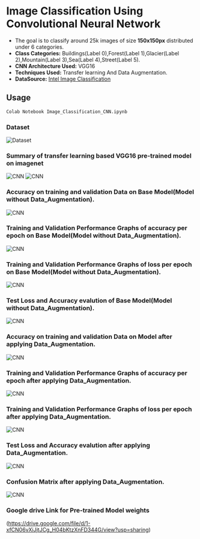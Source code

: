 # Image Classification Using Convolutional Neural Network

* The goal is to classify around 25k images of size **150x150px** distributed under 6 categories.  
* **Class Categories:**  Buildings(Label 0),Forest(Label 1),Glacier(Label 2),Mountain(Label 3),Sea(Label 4),Street(Label 5).
* **CNN Architecture Used:** VGG16
* **Techniques Used:** Transfer learning And Data Augmentation. 
* **DataSource:** [Intel Image Classification](https://www.kaggle.com/puneet6060/intel-image-classification)


## Usage

```bash
Colab Notebook Image_Classification_CNN.ipynb
```

### Dataset
![Dataset](https://i.ibb.co/sy2bdXF/Dataset.png)
### Summary of transfer learning based VGG16 pre-trained model on imagenet
![CNN](https://i.ibb.co/HDy6kwL/Capture1.png)
![CNN](https://i.ibb.co/r6d1YRf/Capture2.png)
### Accuracy on training and validation Data on Base Model(Model without Data_Augmentation).
![CNN](https://i.ibb.co/MChmv69/Capture1.png)
### Training and Validation Performance Graphs of accuracy per epoch on Base Model(Model without Data_Augmentation).
![CNN](https://i.ibb.co/S7P23mS/Capture2.png)
### Training and Validation Performance Graphs of loss per epoch on Base Model(Model without Data_Augmentation).
![CNN](https://i.ibb.co/gMP0DZM/Capture3.png)
### Test Loss and Accuracy evalution of Base Model(Model without Data_Augmentation).
![CNN](https://i.ibb.co/DMS9vdy/Capture4.png)


### Accuracy on training and validation Data on Model after applying Data_Augmentation.
![CNN](https://i.ibb.co/XxckV6y/Capture5.png)
### Training and Validation Performance Graphs of accuracy per epoch after applying Data_Augmentation.
![CNN](https://i.ibb.co/z8Gty6G/Capture6.png)
### Training and Validation Performance Graphs of loss per epoch after applying Data_Augmentation.
![CNN](https://i.ibb.co/b19PHCX/Capture7.png)
### Test Loss and Accuracy evalution after applying Data_Augmentation.
![CNN](https://i.ibb.co/f2jzQsf/Capture8.png)
### Confusion Matrix after applying Data_Augmentation.
![CNN](https://i.ibb.co/7STwk4w/Capture9.png)

### Google drive Link for Pre-trained Model weights
(https://drive.google.com/file/d/1-xfCN06vXiJjtJCg_H04bKtzXnFD344G/view?usp=sharing)
